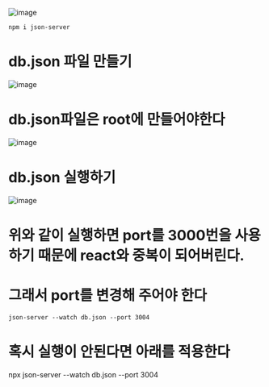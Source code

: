 ![image](https://github.com/minjukimmm/react_basiccc/assets/129017089/9dda5835-f8ff-4405-8686-43b2e74ff044)

    npm i json-server
    
# db.json 파일 만들기
![image](https://github.com/minjukimmm/react_basiccc/assets/129017089/a53f89dd-9d66-4067-ba5c-49e42fa56c51)

# db.json파일은 root에 만들어야한다

 ![image](https://github.com/minjukimmm/react_basiccc/assets/129017089/e46ee969-e8ac-4e6c-98e5-1154705351b6)
 
 
# db.json 실행하기
![image](https://github.com/minjukimmm/react_basiccc/assets/129017089/00bbf195-4c08-4bff-9a46-c733e04f5e16)

# 위와 같이 실행하면 port를 3000번을 사용하기 때문에 react와 중복이 되어버린다.
# 그래서 port를 변경해 주어야 한다
    json-server --watch db.json --port 3004

# 혹시 실행이 안된다면 아래를 적용한다
npx json-server --watch db.json --port 3004
